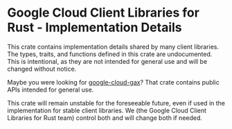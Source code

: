 # Google Cloud Client Libraries for Rust - Implementation Details

This crate contains implementation details shared by many client libraries. The
types, traits, and functions defined in this crate are undocumented. This is
intentional, as they are not intended for general use and will be changed
without notice.

Maybe you were looking for [google-cloud-gax]? That crate contains public APIs
intended for general use.

This crate will remain unstable for the foreseeable future, even if used in the
implementation for stable client libraries. We (the Google Cloud Client
Libraries for Rust team) control both and will change both if needed.

[google-cloud-gax]: https://crates.io/crates/google-cloud-gax
